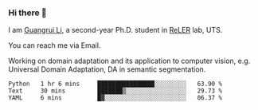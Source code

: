 ### Hi there 👋

<!--
**Solacex/Solacex** is a ✨ _special_ ✨ repository because its `README.md` (this file) appears on your GitHub profile.

Here are some ideas to get you started:

- 🔭 I’m currently working on ...
- 🌱 I’m currently learning ...
- 👯 I’m looking to collaborate on ...
- 🤔 I’m looking for help with ...
- 💬 Ask me about ...
- 📫 How to reach me: ...
- 😄 Pronouns: ...
- ⚡ Fun fact: ...
-->
I am [Guangrui Li](http://www.guangrui.li), a second-year Ph.D. student in [ReLER](http://www.reler.net) lab, UTS.

You can reach me via Email.

Working on domain adaptation and its application to computer vision, e.g. Universal Domain Adaptation, DA in semantic segmentation. 


<!--START_SECTION:waka-->
```text
Python   1 hr 6 mins     ████████████████░░░░░░░░░   63.90 % 
Text     30 mins         ███████▒░░░░░░░░░░░░░░░░░   29.73 % 
YAML     6 mins          █▓░░░░░░░░░░░░░░░░░░░░░░░   06.37 % 
```
<!--END_SECTION:waka-->
